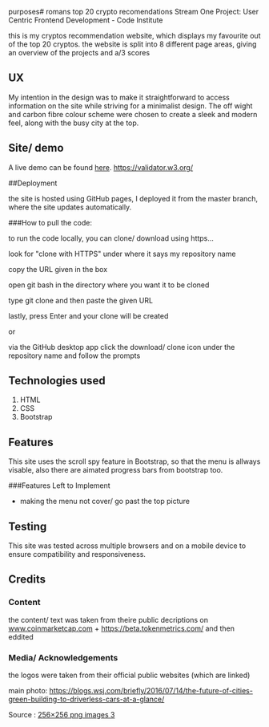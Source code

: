 purposes# romans top 20 crypto recomendations 
Stream One Project: User Centric Frontend Development - Code Institute 

this is my cryptos recommendation website, which displays my favourite out of the top 20 cryptos. the website is split into 8 different page areas, giving an overview of the projects and a/3 scores 


## UX
My intention in the design was to make it straightforward to access information on the site while striving for a minimalist design. The off wight and carbon fibre colour scheme were chosen to create a sleek and modern feel, along with the busy city at the top.


## Site/ demo
A live demo can be found [here](https://ghost01123.github.io/u-c-f-d/).
https://validator.w3.org/



##Deployment 

the site is hosted using GitHub pages, I deployed it from the master branch, where the site updates automatically.

###How to pull the code:

to run the code locally, you can clone/ download using https...

look for "clone with HTTPS" under where it says my repository name

copy the URL given in the box 

open git bash in the directory where you want it to be cloned 

type git clone and then paste the given URL

lastly, press Enter and your clone will be created 

or 

via the GitHub desktop app click the download/ clone  icon under the repository name and follow the prompts 


## Technologies used
1. HTML
2. CSS
3. Bootstrap 


## Features
This site uses the scroll spy feature in Bootstrap, so that the menu is allways visable, 
also there are aimated progress bars from bootstrap too.

###Features Left to Implement
 - making the menu not cover/ go past the top picture


## Testing
This site was tested across multiple browsers and on a mobile device to ensure compatibility and responsiveness.


## Credits

### Content
the content/ text was taken from theire public decriptions on www.coinmarketcap.com + https://beta.tokenmetrics.com/ and then eddited 

### Media/ Acknowledgements
the logos were taken from their official public websites (which are linked)

main photo:
https://blogs.wsj.com/briefly/2016/07/14/the-future-of-cities-green-building-to-driverless-cars-at-a-glance/

Source : <a title="256×256 png images 3" href="https://pngimage.net/256x256-png-images-3/">256×256 png images 3</a>

